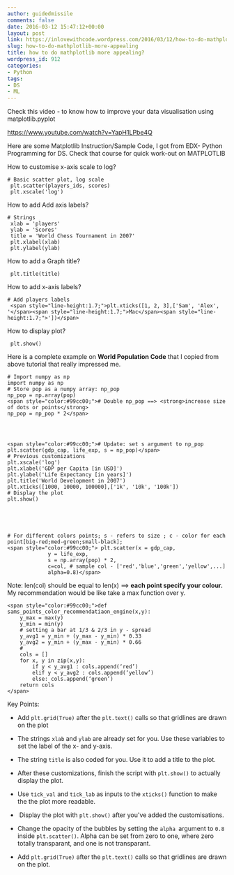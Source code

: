```yaml
---
author: guidedmissile
comments: false
date: 2016-03-12 15:47:12+00:00
layout: post
link: https://inlovewithcode.wordpress.com/2016/03/12/how-to-do-mathplotlib-more-appealing/
slug: how-to-do-mathplotlib-more-appealing
title: how to do mathplotlib more appealing?
wordpress_id: 912
categories:
- Python
tags:
- DS
- ML
---
```


Check this video - to know how to improve your data visualisation using matplotlib.pyplot

https://www.youtube.com/watch?v=YapH1LPbe4Q



Here are some Matplotlib Instruction/Sample Code, I got from EDX- Python Programming for DS. Check that course for quick work-out on MATPLOTLIB

How to customise x-axis scale to log?

    
    # Basic scatter plot, log scale
     plt.scatter(players_ids, scores)
     plt.xscale('log')


How to add Add axis labels?

    
    # Strings
     xlab = 'players'
     ylab = 'Scores'
     title = 'World Chess Tournament in 2007'
     plt.xlabel(xlab)
     plt.ylabel(ylab)


How to add a Graph title?

    
     plt.title(title)


How to add x-axis labels?

    
    # Add players labels
     <span style="line-height:1.7;">plt.xticks([1, 2, 3],['Sam', 'Alex', '</span><span style="line-height:1.7;">Mac</span><span style="line-height:1.7;">'])</span>


How to display plot?

    
     plt.show()




Here is a complete example on **World Population Code** that I copied from above tutorial that really impressed me.

    
    # Import numpy as np
    import numpy as np
    # Store pop as a numpy array: np_pop
    np_pop = np.array(pop)
    <span style="color:#99cc00;"># Double np_pop ==> <strong>increase size of dots or points</strong>
    np_pop = np_pop * 2</span>



    
    <span style="color:#99cc00;"># Update: set s argument to np_pop
    plt.scatter(gdp_cap, life_exp, s = np_pop)</span>
    # Previous customizations
    plt.xscale('log')
    plt.xlabel('GDP per Capita [in USD]')
    plt.ylabel('Life Expectancy [in years]')
    plt.title('World Development in 2007')
    plt.xticks([1000, 10000, 100000],['1k', '10k', '100k'])
    # Display the plot
    plt.show()




    
    # For different colors points; s - refers to size ; c - color for each point[big-red;med-green;small-black];
    <span style="color:#99cc00;"> plt.scatter(x = gdp_cap,
                 y = life_exp,
                 s = np.array(pop) * 2,
                 c=col, # sample col - ['red','blue','green','yellow',...]
                 alpha=0.8)</span>


Note: len(col) should be equal to len(x) ==> **each point specify your colour.** My recommendation would be like take a max function over y.

    
    <span style="color:#99cc00;">def sams_points_color_recommendatiaon_engine(x,y):
        y_max = max(y)
        y_min = min(y)
        # setting a bar at 1/3 & 2/3 in y - spread
        y_avg1 = y_min + (y_max - y_min) * 0.33
        y_avg2 = y_min + (y_max - y_min) * 0.66
        #
        cols = []
        for x, y in zip(x,y):
            if y < y_avg1 : cols.append(‘red’)
            elif y < y_avg2 : cols.append(‘yellow’)
            else: cols.append(‘green’)
        return cols
    </span>




Key Points:



	
  * Add `plt.grid(True)` after the `plt.text()` calls so that gridlines are drawn on the plot



	
  * The strings `xlab` and `ylab` are already set for you. Use these variables to set the label of the x- and y-axis.

	
  * The string `title` is also coded for you. Use it to add a title to the plot.

	
  * After these customizations, finish the script with `plt.show()` to actually display the plot.



	
  * Use `tick_val` and `tick_lab` as inputs to the `xticks()` function to make the the plot more readable.

	
  *  Display the plot with `plt.show()` after you've added the customisations.



	
  * Change the opacity of the bubbles by setting the `alpha `argument to `0.8` inside `plt.scatter()`. Alpha can be set from zero to one, where zero totally transparant, and one is not transparant.



	
  * Add `plt.grid(True)` after the `plt.text()` calls so that gridlines are drawn on the plot.



